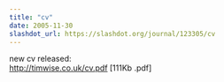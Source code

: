 ```yaml
---
title: "cv"
date: 2005-11-30
slashdot_url: https://slashdot.org/journal/123305/cv
---
```


<p>new cv released:<br><a href="http://timwise.co.uk/cv.pdf">http://timwise.co.uk/cv.pdf</a> [111Kb<nobr> </nobr>.pdf]</p>

